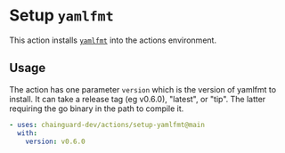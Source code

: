 # Setup `yamlfmt`

This action installs [`yamlfmt`](https://github.com/google/yamlfmt) into the
actions environment.

## Usage

The action has one parameter `version` which is the version of yamlfmt to
install. It can take a release tag (eg v0.6.0), "latest", or "tip". The
latter requiring the go binary in the path to compile it.

```yaml
- uses: chainguard-dev/actions/setup-yamlfmt@main
  with:
    version: v0.6.0
```

